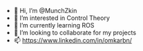 - 👋 Hi, I’m @MunchZkin
- 👀 I’m interested in Control Theory
- 🌱 I’m currently learning ROS
- 💞️ I’m looking to collaborate for my projects
- 📫 https://www.linkedin.com/in/omkarbn/

<!---
MunchZkin/MunchZkin is a ✨ special ✨ repository because its `README.md` (this file) appears on your GitHub profile.
You can click the Preview link to take a look at your changes.
--->
